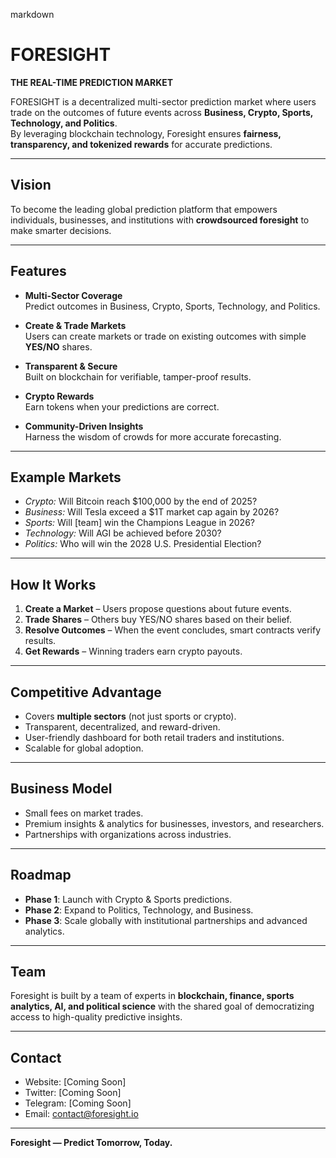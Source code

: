 markdown
# FORESIGHT

**THE REAL-TIME PREDICTION MARKET**

FORESIGHT is a decentralized multi-sector prediction market where users trade on the outcomes of future events across **Business, Crypto, Sports, Technology, and Politics**.  
By leveraging blockchain technology, Foresight ensures **fairness, transparency, and tokenized rewards** for accurate predictions.

---

## Vision
To become the leading global prediction platform that empowers individuals, businesses, and institutions with **crowdsourced foresight** to make smarter decisions.

---

## Features
- **Multi-Sector Coverage**  
  Predict outcomes in Business, Crypto, Sports, Technology, and Politics.

- **Create & Trade Markets**  
  Users can create markets or trade on existing outcomes with simple **YES/NO** shares.

- **Transparent & Secure**  
  Built on blockchain for verifiable, tamper-proof results.

- **Crypto Rewards**  
  Earn tokens when your predictions are correct.

- **Community-Driven Insights**  
  Harness the wisdom of crowds for more accurate forecasting.

---

## Example Markets
- *Crypto:* Will Bitcoin reach $100,000 by the end of 2025?  
- *Business:* Will Tesla exceed a $1T market cap again by 2026?  
- *Sports:* Will [team] win the Champions League in 2026?  
- *Technology:* Will AGI be achieved before 2030?  
- *Politics:* Who will win the 2028 U.S. Presidential Election?  

---

## How It Works
1. **Create a Market** – Users propose questions about future events.  
2. **Trade Shares** – Others buy YES/NO shares based on their belief.  
3. **Resolve Outcomes** – When the event concludes, smart contracts verify results.  
4. **Get Rewards** – Winning traders earn crypto payouts.

---

## Competitive Advantage
- Covers **multiple sectors** (not just sports or crypto).  
- Transparent, decentralized, and reward-driven.  
- User-friendly dashboard for both retail traders and institutions.  
- Scalable for global adoption.

---

## Business Model
- Small fees on market trades.  
- Premium insights & analytics for businesses, investors, and researchers.  
- Partnerships with organizations across industries.

---

## Roadmap
- **Phase 1**: Launch with Crypto & Sports predictions.  
- **Phase 2**: Expand to Politics, Technology, and Business.  
- **Phase 3**: Scale globally with institutional partnerships and advanced analytics.

---

## Team
Foresight is built by a team of experts in **blockchain, finance, sports analytics, AI, and political science** with the shared goal of democratizing access to high-quality predictive insights.

---

## Contact
- Website: [Coming Soon]  
- Twitter: [Coming Soon]  
- Telegram: [Coming Soon]  
- Email: contact@foresight.io  

---

**Foresight — Predict Tomorrow, Today.**
